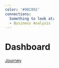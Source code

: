 ```yaml
---
color: '#98C892'
connections:
  Something to look at:
  - Business Analysis
---
```

# Dashboard

[Journey](/Journey/)

